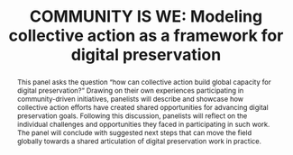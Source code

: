 ---
abstract: This panel asks the question “how can collective action build global capacity
  for digital preservation?” Drawing on their own experiences participating in community-driven
  initiatives, panelists will describe and showcase how collective action efforts
  have created shared opportunities for advancing digital preservation goals.  Following
  this discussion, panelists will reflect on the individual challenges and opportunities
  they faced in participating in such work. The panel will conclude with suggested
  next steps that can move the field globally towards a shared articulation of digital
  preservation work in practice.
creators:
- Chassanoff, Alexandra
- Erdman, Stacey
- Farrell, Jess
- Goethals, Andrea
- McMeekin, Sharon
- Narlock, Mikala
- Wang, Hannah
date: null
document_url: https://www.ideals.illinois.edu/items/128285/bitstreams/428935/data.pdf
grand_parent: iPRES
institutions: []
keywords:
- best practices
- education
- collaboration
- shared research
landing_page_url: https://hdl.handle.net/2142/121081
language: eng
layout: publication
license: CC-BY 4.0 International
notes_url: null
parent: iPRES 2023
presentation_url: null
publication_type: unknown
size: null
source_name: iPRES
title: 'COMMUNITY IS WE: Modeling collective action as a framework for digital preservation'
year: 2023
---